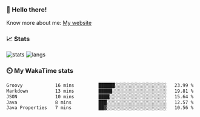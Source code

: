 ### 👋 Hello there!

Know more about me: [My website](https://onlyra1n.top)


### 📈 Stats

![stats](https://github-readme-stats.vercel.app/api?username=Fiz-Victor&theme=dracula&show_icons=true)
![langs](https://github-readme-stats.vercel.app/api/top-langs/?username=Fiz-Victor&theme=dracula&layout=compact)

### ⏲️ My WakaTime stats

<!--START_SECTION:waka-->

```txt
Groovy            16 mins         ██████░░░░░░░░░░░░░░░░░░░   23.99 %
Markdown          13 mins         █████░░░░░░░░░░░░░░░░░░░░   19.81 %
JSON              10 mins         ████░░░░░░░░░░░░░░░░░░░░░   15.64 %
Java              8 mins          ███░░░░░░░░░░░░░░░░░░░░░░   12.57 %
Java Properties   7 mins          ██▓░░░░░░░░░░░░░░░░░░░░░░   10.56 %
```

<!--END_SECTION:waka-->
